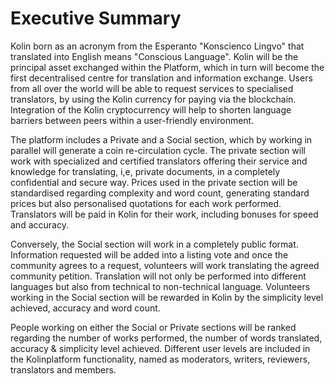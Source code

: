 # Executive Summary

Kolin born as an acronym from the Esperanto "Konscienco Lingvo" that translated into English means "Conscious Language". Kolin will be the principal asset exchanged within the Platform, which in turn will become the first decentralised centre for translation and information exchange. Users from all over the world will be able to request services to specialised translators, by using the Kolin currency for paying via the blockchain. Integration of the Kolin cryptocurrency will help to shorten language barriers between peers within a user-friendly environment.

The platform includes a Private and a Social section, which by working in parallel will generate a coin re-circulation cycle. The private section will work with specialized and certified translators offering their service and knowledge for translating, i,e, private documents, in a completely confidential and secure way. Prices used in the private section will be standardised regarding complexity and word count, generating standard prices but also personalised quotations for each work performed. Translators will be paid in Kolin for their work, including bonuses for speed and accuracy.

Conversely, the Social section will work in a completely public format. Information requested will be added into a listing vote and once the community agrees to a request, volunteers will work translating the agreed community petition. Translation will not only be performed into different languages but also from technical to non-technical language. Volunteers working in the Social section will be rewarded in Kolin by the simplicity level achieved, accuracy and word count.

People working on either the Social or Private sections will be ranked regarding the number of works performed, the number of words translated, accuracy & simplicity level achieved. Different user levels are included in the Kolinplatform functionality, named as moderators, writers, reviewers, translators and members.

